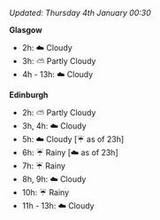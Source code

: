 *Updated: Thursday 4th January 00:30*

**Glasgow**

* 2h: :cloud: Cloudy
* 3h: :partly_sunny: Partly Cloudy
* 4h - 13h: :cloud: Cloudy

**Edinburgh**

* 2h: :partly_sunny: Partly Cloudy
* 3h, 4h: :cloud: Cloudy
* 5h: :cloud: Cloudy [:umbrella: as of 23h]
* 6h: :umbrella: Rainy [:cloud: as of 23h]
* 7h: :umbrella: Rainy
* 8h, 9h: :cloud: Cloudy
* 10h: :umbrella: Rainy
* 11h - 13h: :cloud: Cloudy

